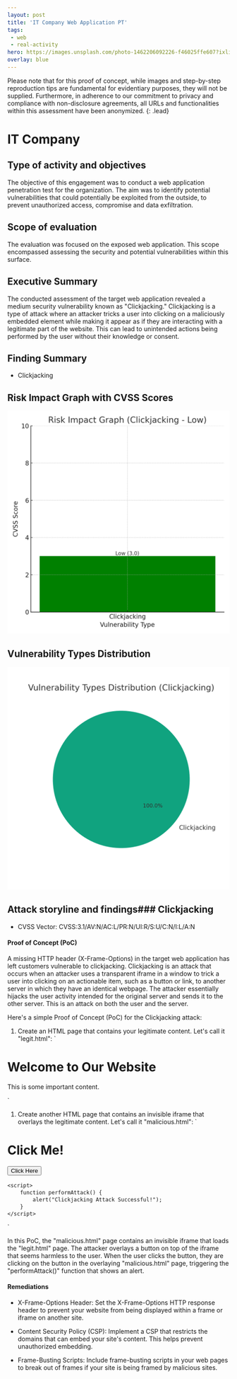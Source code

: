 ```yaml
---
layout: post
title: 'IT Company Web Application PT'
tags:
 - web
 - real-activity
hero: https://images.unsplash.com/photo-1462206092226-f46025ffe607?ixlib=rb-4.0.3&ixid=M3wxMjA3fDB8MHxwaG90by1wYWdlfHx8fGVufDB8fHx8fA%3D%3D&auto=format&fit=crop&w=1474&q=80
overlay: blue
---
```


Please note that for this proof of concept, while images and step-by-step reproduction tips are fundamental for evidentiary purposes, they will not be supplied. Furthermore, in adherence to our commitment to privacy and compliance with non-disclosure agreements, all URLs and functionalities within this assessment have been anonymized. {: .lead}
 <!--break-->

# IT Company

## Type of activity and objectives
The objective of this engagement was to conduct a web application penetration test for the organization. The aim was to identify potential vulnerabilities that could potentially be exploited from the outside, to prevent unauthorized access, compromise and data exfiltration.
## Scope of evaluation
The evaluation was focused on the exposed web application. This scope encompassed assessing the security and potential vulnerabilities within this surface.
## Executive Summary 
The conducted assessment of the target web application revealed a medium security vulnerability known as "Clickjacking." Clickjacking is a type of attack where an attacker tricks a user into clicking on a maliciously embedded element while making it appear as if they are interacting with a legitimate part of the website. This can lead to unintended actions being performed by the user without their knowledge or consent.
## Finding Summary
- Clickjacking
## Risk Impact Graph with CVSS Scores

![](https://raw.githubusercontent.com/blitz0p3rations/blitz0p3rations.github.io/master/uploads/id3.png)

## Vulnerability Types Distribution

![](https://raw.githubusercontent.com/blitz0p3rations/blitz0p3rations.github.io/master/uploads/id4.png)

## Attack storyline and findings### Clickjacking
- CVSS Vector: CVSS:3.1/AV:N/AC:L/PR:N/UI:R/S:U/C:N/I:L/A:N
#### Proof of Concept (PoC)
A missing HTTP header (X-Frame-Options) in the target web application has left customers vulnerable to clickjacking. Clickjacking is an attack that occurs when an attacker uses a transparent iframe in a window to trick a user into clicking on an actionable item, such as a button or link, to another server in which they have an identical webpage. The attacker essentially hijacks the user activity intended for the original server and sends it to the other server. This is an attack on both the user and the server.

Here's a simple Proof of Concept (PoC) for the Clickjacking attack:

1. Create an HTML page that contains your legitimate content. Let's call it "legit.html":
`
<!DOCTYPE html>
<html>
<head>
    <title>Legitimate Page</title>
</head>
<body>
    <h1>Welcome to Our Website</h1>
    <p>This is some important content.</p>
</body>
</html>
`

1. Create another HTML page that contains an invisible iframe that overlays the legitimate content. Let's call it "malicious.html":
`
<!DOCTYPE html>
<html>
<head>
    <title>Malicious Page</title>
    <style>
        iframe {
            position: absolute;
            top: 0;
            left: 0;
            width: 100%;
            height: 100%;
            opacity: 0;
        }
    </style>
</head>
<body>
    <iframe src="legit.html"></iframe>
    <h1>Click Me!</h1>
    <button onclick="performAttack()">Click Here</button>

    <script>
        function performAttack() {
            alert("Clickjacking Attack Successful!");
        }
    </script>
</body>
</html>
`

In this PoC, the "malicious.html" page contains an invisible iframe that loads the "legit.html" page. The attacker overlays a button on top of the iframe that seems harmless to the user. When the user clicks the button, they are clicking on the button in the overlaying "malicious.html" page, triggering the "performAttack()" function that shows an alert.


#### Remediations
- X-Frame-Options Header: Set the X-Frame-Options HTTP response header to prevent your website from being displayed within a frame or iframe on another site.

- Content Security Policy (CSP): Implement a CSP that restricts the domains that can embed your site's content. This helps prevent unauthorized embedding.

- Frame-Busting Scripts: Include frame-busting scripts in your web pages to break out of frames if your site is being framed by malicious sites.
